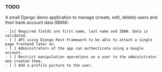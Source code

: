 ### TODO


A small Django demo application to manage (create, edit, delete) users and their bank account data (IBAN):
 
    - [x] Required fields are first name, last name and IBAN. Data is validated.
    - [ ] API using Django Rest Framework to be able to attach a single page frontend later on.
    - [ ] Administrators of the app can authenticate using a Google account.
    - [ ] Restrict manipulation operations on a user to the administrator who created them.
    - [ ] Add a profile picture to the user.
